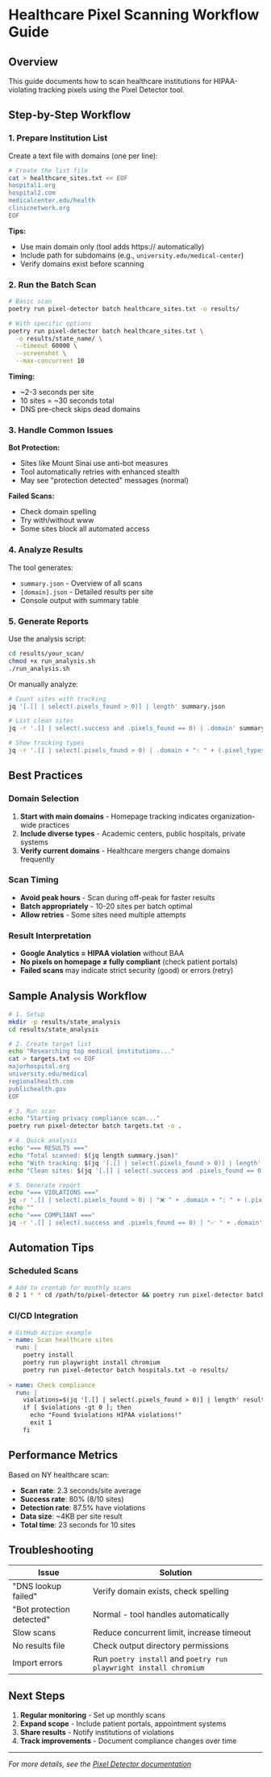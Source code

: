 # Healthcare Pixel Scanning Workflow Guide

## Overview
This guide documents how to scan healthcare institutions for HIPAA-violating tracking pixels using the Pixel Detector tool.

## Step-by-Step Workflow

### 1. Prepare Institution List

Create a text file with domains (one per line):
```bash
# Create the list file
cat > healthcare_sites.txt << EOF
hospital1.org
hospital2.com
medicalcenter.edu/health
clinicnetwork.org
EOF
```

**Tips:**
- Use main domain only (tool adds https:// automatically)
- Include path for subdomains (e.g., `university.edu/medical-center`)
- Verify domains exist before scanning

### 2. Run the Batch Scan

```bash
# Basic scan
poetry run pixel-detector batch healthcare_sites.txt -o results/

# With specific options
poetry run pixel-detector batch healthcare_sites.txt \
  -o results/state_name/ \
  --timeout 60000 \
  --screenshot \
  --max-concurrent 10
```

**Timing:**
- ~2-3 seconds per site
- 10 sites = ~30 seconds total
- DNS pre-check skips dead domains

### 3. Handle Common Issues

**Bot Protection:**
- Sites like Mount Sinai use anti-bot measures
- Tool automatically retries with enhanced stealth
- May see "protection detected" messages (normal)

**Failed Scans:**
- Check domain spelling
- Try with/without www
- Some sites block all automated access

### 4. Analyze Results

The tool generates:
- `summary.json` - Overview of all scans
- `[domain].json` - Detailed results per site
- Console output with summary table

### 5. Generate Reports

Use the analysis script:
```bash
cd results/your_scan/
chmod +x run_analysis.sh
./run_analysis.sh
```

Or manually analyze:
```bash
# Count sites with tracking
jq '[.[] | select(.pixels_found > 0)] | length' summary.json

# List clean sites
jq -r '.[] | select(.success and .pixels_found == 0) | .domain' summary.json

# Show tracking types
jq -r '.[] | select(.pixels_found > 0) | .domain + ": " + (.pixel_types | join(", "))' summary.json
```

## Best Practices

### Domain Selection
1. **Start with main domains** - Homepage tracking indicates organization-wide practices
2. **Include diverse types** - Academic centers, public hospitals, private systems
3. **Verify current domains** - Healthcare mergers change domains frequently

### Scan Timing
- **Avoid peak hours** - Scan during off-peak for faster results
- **Batch appropriately** - 10-20 sites per batch optimal
- **Allow retries** - Some sites need multiple attempts

### Result Interpretation
- **Google Analytics = HIPAA violation** without BAA
- **No pixels on homepage ≠ fully compliant** (check patient portals)
- **Failed scans** may indicate strict security (good) or errors (retry)

## Sample Analysis Workflow

```bash
# 1. Setup
mkdir -p results/state_analysis
cd results/state_analysis

# 2. Create target list
echo "Researching top medical institutions..."
cat > targets.txt << EOF
majorhospital.org
university.edu/medical
regionalhealth.com
publichealth.gov
EOF

# 3. Run scan
echo "Starting privacy compliance scan..."
poetry run pixel-detector batch targets.txt -o .

# 4. Quick analysis
echo "=== RESULTS ==="
echo "Total scanned: $(jq length summary.json)"
echo "With tracking: $(jq '[.[] | select(.pixels_found > 0)] | length' summary.json)"
echo "Clean sites: $(jq '[.[] | select(.success and .pixels_found == 0)] | length' summary.json)"

# 5. Generate report
echo "=== VIOLATIONS ==="
jq -r '.[] | select(.pixels_found > 0) | "❌ " + .domain + ": " + (.pixel_types | join(", "))' summary.json
echo ""
echo "=== COMPLIANT ==="
jq -r '.[] | select(.success and .pixels_found == 0) | "✅ " + .domain' summary.json
```

## Automation Tips

### Scheduled Scans
```bash
# Add to crontab for monthly scans
0 2 1 * * cd /path/to/pixel-detector && poetry run pixel-detector batch /path/to/hospitals.txt -o /path/to/results/$(date +\%Y\%m)/
```

### CI/CD Integration
```yaml
# GitHub Action example
- name: Scan healthcare sites
  run: |
    poetry install
    poetry run playwright install chromium
    poetry run pixel-detector batch hospitals.txt -o results/
    
- name: Check compliance
  run: |
    violations=$(jq '[.[] | select(.pixels_found > 0)] | length' results/summary.json)
    if [ $violations -gt 0 ]; then
      echo "Found $violations HIPAA violations!"
      exit 1
    fi
```

## Performance Metrics

Based on NY healthcare scan:
- **Scan rate**: 2.3 seconds/site average
- **Success rate**: 80% (8/10 sites)
- **Detection rate**: 87.5% have violations
- **Data size**: ~4KB per site result
- **Total time**: 23 seconds for 10 sites

## Troubleshooting

| Issue | Solution |
|-------|----------|
| "DNS lookup failed" | Verify domain exists, check spelling |
| "Bot protection detected" | Normal - tool handles automatically |
| Slow scans | Reduce concurrent limit, increase timeout |
| No results file | Check output directory permissions |
| Import errors | Run `poetry install` and `poetry run playwright install chromium` |

## Next Steps

1. **Regular monitoring** - Set up monthly scans
2. **Expand scope** - Include patient portals, appointment systems
3. **Share results** - Notify institutions of violations
4. **Track improvements** - Document compliance changes over time

---

*For more details, see the [Pixel Detector documentation](https://github.com/minghsuy/pixel-detector)*
